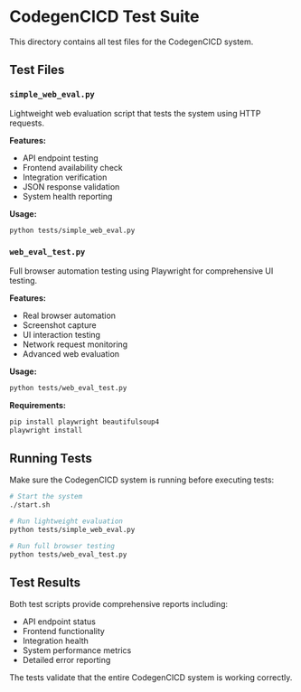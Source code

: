 # CodegenCICD Test Suite

This directory contains all test files for the CodegenCICD system.

## Test Files

### `simple_web_eval.py`
Lightweight web evaluation script that tests the system using HTTP requests.

**Features:**
- API endpoint testing
- Frontend availability check
- Integration verification
- JSON response validation
- System health reporting

**Usage:**
```bash
python tests/simple_web_eval.py
```

### `web_eval_test.py`
Full browser automation testing using Playwright for comprehensive UI testing.

**Features:**
- Real browser automation
- Screenshot capture
- UI interaction testing
- Network request monitoring
- Advanced web evaluation

**Usage:**
```bash
python tests/web_eval_test.py
```

**Requirements:**
```bash
pip install playwright beautifulsoup4
playwright install
```

## Running Tests

Make sure the CodegenCICD system is running before executing tests:

```bash
# Start the system
./start.sh

# Run lightweight evaluation
python tests/simple_web_eval.py

# Run full browser testing
python tests/web_eval_test.py
```

## Test Results

Both test scripts provide comprehensive reports including:
- API endpoint status
- Frontend functionality
- Integration health
- System performance metrics
- Detailed error reporting

The tests validate that the entire CodegenCICD system is working correctly.
